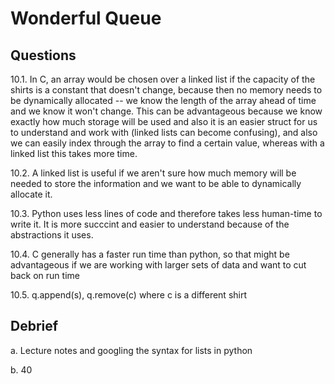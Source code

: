 # Wonderful Queue

## Questions

10.1. In C, an array would be chosen over a linked list if the capacity of the shirts is a constant that doesn't change, because then
no memory needs to be dynamically allocated -- we know the length of the array ahead of time and we know it won't change. This can
be advantageous because we know exactly how much storage will be used and also it is an easier struct for us to understand and work
with (linked lists can become confusing), and also we can easily index through the array to find a certain value, whereas with a linked
list this takes more time.

10.2. A linked list is useful if we aren't sure how much memory will be needed to store the information and we want to be able to
dynamically allocate it.


10.3. Python uses less lines of code and therefore takes less human-time to write it.
It is more succcint and easier to understand because of the abstractions it uses.

10.4. C generally has a faster run time than python, so that might be advantageous if we are working with larger sets of data and want
to cut back on run time

10.5. q.append(s), q.remove(c) where c is a different shirt

## Debrief

a. Lecture notes and googling the syntax for lists in python

b. 40
